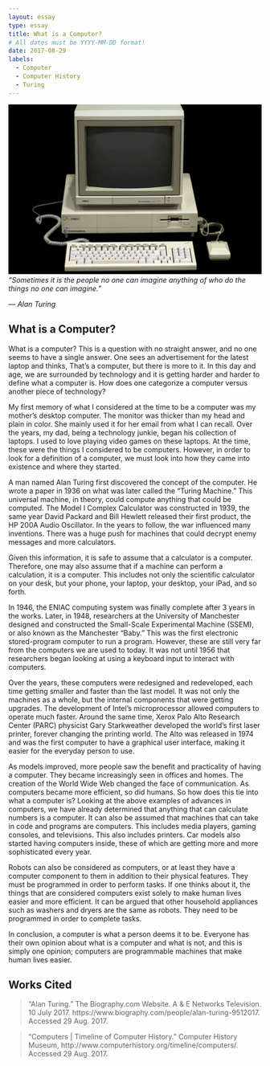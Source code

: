 ```yaml
---
layout: essay
type: essay
title: What is a Computer?
# All dates must be YYYY-MM-DD format!
date: 2017-08-29
labels:
  - Computer
  - Computer History
  - Turing
---
```


<img class="ui medium left floated image" src="../images/Old-Computer.png"> *“Sometimes it is the people no one can imagine anything of who do the things no one can imagine.”*

*― Alan Turing*

## What is a Computer?

What is a computer?  This is a question with no straight answer, and no one seems to have a single answer.  One sees an advertisement for the latest laptop and thinks, That’s a computer, but there is more to it.  In this day and age, we are surrounded by technology and it is getting harder and harder to define what a computer is.  How does one categorize a computer versus another piece of technology?

My first memory of what I considered at the time to be a computer was my mother’s desktop computer.  The monitor was thicker than my head and plain in color.  She mainly used it for her email from what I can recall.  Over the years, my dad, being a technology junkie, began his collection of laptops.  I used to love playing video games on these laptops.  At the time, these were the things I considered to be computers.  However, in order to look for a definition of a computer, we must look into how they came into existence and where they started.

A man named Alan Turing first discovered the concept of the computer.  He wrote a paper in 1936 on what was later called the “Turing Machine.”  This universal machine, in theory, could compute anything that could be computed.  The Model I Complex Calculator was constructed in 1939, the same year David Packard and Bill Hewlett released their first product, the HP 200A Audio Oscillator.  In the years to follow, the war influenced many inventions.  There was a huge push for machines that could decrypt enemy messages and more calculators.  

Given this information, it is safe to assume that a calculator is a computer.  Therefore, one may also assume that if a machine can perform a calculation, it is a computer.  This includes not only the scientific calculator on your desk, but your phone, your laptop, your desktop, your iPad, and so forth.  

In 1946, the ENIAC computing system was finally complete after 3 years in the works.  Later, in 1948, researchers at the University of Manchester designed and constructed the Small-Scale Experimental Machine (SSEM), or also known as the Manchester “Baby.”  This was the first electronic stored-program computer to run a program.  However, these are still very far from the computers we are used to today.  It was not until 1956 that researchers began looking at using a keyboard input to interact with computers.  

Over the years, these computers were redesigned and redeveloped, each time getting smaller and faster than the last model.  It was not only the machines as a whole, but the internal components that were getting upgrades. The development of Intel’s microprocessor allowed computers to operate much faster.  Around the same time, Xerox Palo Alto Research Center (PARC) physicist Gary Starkweather developed the world’s first laser printer, forever changing the printing world.  The Alto was released in 1974 and was the first computer to have a graphical user interface, making it easier for the everyday person to use.  

As models improved, more people saw the benefit and practicality of having a computer.  They became increasingly seen in offices and homes.  The creation of the World Wide Web changed the face of communication.  As computers became more efficient, so did humans.  So how does this tie into what a computer is?  Looking at the above examples of advances in computers, we have already determined that anything that can calculate numbers is a computer.  It can also be assumed that machines that can take in code and programs are computers.  This includes media players, gaming consoles, and televisions.  This also includes printers.  Car models also started having computers inside, these of which are getting more and more sophisticated every year.  

Robots can also be considered as computers, or at least they have a computer component to them in addition to their physical features.  They must be programmed in order to perform tasks.  If one thinks about it, the things that are considered computers exist solely to make human lives easier and more efficient.  It can be argued that other household appliances such as washers and dryers are the same as robots.  They need to be programmed in order to complete tasks.  

In conclusion, a computer is what a person deems it to be.  Everyone has their own opinion about what is a computer and what is not, and this is simply one opinion; computers are programmable machines that make human lives easier.  

## Works Cited
<blockquote>“Alan Turing.” The Biography.com Website. A & E Networks Television. 10 July 2017. 
https://www.biography.com/people/alan-turing-9512017. Accessed 29 Aug. 2017.</blockquote>
<blockquote>“Computers | Timeline of Computer History.” Computer History Museum, 
http://www.computerhistory.org/timeline/computers/. Accessed 29 Aug. 2017.</blockquote>
